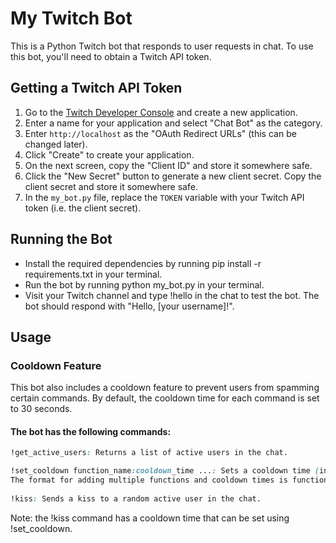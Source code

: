 
# My Twitch Bot

This is a Python Twitch bot that responds to user requests in chat. To use this bot, you'll need to obtain a Twitch API token.

## Getting a Twitch API Token

1. Go to the [Twitch Developer Console](https://dev.twitch.tv/console/apps/create) and create a new application.
2. Enter a name for your application and select "Chat Bot" as the category.
3. Enter `http://localhost` as the "OAuth Redirect URLs" (this can be changed later).
4. Click "Create" to create your application.
5. On the next screen, copy the "Client ID" and store it somewhere safe.
6. Click the "New Secret" button to generate a new client secret. Copy the client secret and store it somewhere safe.
7. In the `my_bot.py` file, replace the `TOKEN` variable with your Twitch API token (i.e. the client secret). 


## Running the Bot
* Install the required dependencies by running pip install -r requirements.txt in your terminal.
* Run the bot by running python my_bot.py in your terminal.
* Visit your Twitch channel and type !hello in the chat to test the bot. The bot should respond with "Hello, [your username]!".


## Usage


### Cooldown Feature

This bot also includes a cooldown feature to prevent users from spamming certain commands. By default, the cooldown time for each command is set to 30 seconds.


#### The bot has the following commands:
```css
!get_active_users: Returns a list of active users in the chat.

!set_cooldown function_name:cooldown_time ...: Sets a cooldown time (in seconds) for a bot function. 
The format for adding multiple functions and cooldown times is function_name:cooldown_time function_name2:cooldown_time2 ....                                  
                                  
!kiss: Sends a kiss to a random active user in the chat.
```



Note: the !kiss command has a cooldown time that can be set using !set_cooldown.